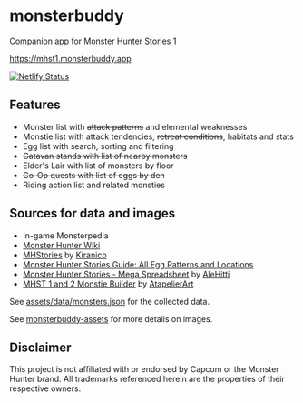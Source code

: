# monsterbuddy

Companion app for Monster Hunter Stories 1

https://mhst1.monsterbuddy.app

[![Netlify Status](https://api.netlify.com/api/v1/badges/e1181391-5730-4a96-965f-fb43ca7eb17e/deploy-status)](https://app.netlify.com/sites/monsterbuddy-mhst1/deploys)

## Features

- Monster list with ~~attack patterns~~ and elemental weaknesses
- Monstie list with attack tendencies, ~~retreat conditions~~, habitats and stats
- Egg list with search, sorting and filtering
- ~~Catavan stands with list of nearby monsters~~
- ~~Elder's Lair with list of monsters by floor~~
- ~~Co-Op quests with list of eggs by den~~
- Riding action list and related monsties

## Sources for data and images

- In-game Monsterpedia
- [Monster Hunter Wiki](https://monsterhunter.fandom.com/wiki/Monster_Hunter_Wiki)
- [MHStories](https://mhst.kiranico.com) by [Kiranico](https://twitter.com/kiranico_db)
- [Monster Hunter Stories Guide: All Egg Patterns and Locations](https://www.gameskinny.com/tips/monster-hunter-stories-guide-all-egg-patterns-and-locations/)
- [Monster Hunter Stories - Mega Spreadsheet](https://www.reddit.com/r/MonsterHunterStories/comments/1dfkkc7/monster_hunter_stories_mega_spreadsheet/) by [AleHitti](https://www.reddit.com/user/AleHitti/)
- [MHST 1 and 2 Monstie Builder](https://www.reddit.com/r/MonsterHunterStories/comments/1disa4v/mhst_1_and_2_monstie_builder/) by [AtapelierArt](https://www.reddit.com/user/AtapelierArt/)

See [assets/data/monsters.json](https://github.com/te1/monsterbuddy-mhst1/blob/main/assets/data/monsters.json) for the collected data.

See [monsterbuddy-assets](https://github.com/te1/monsterbuddy-assets) for more details on images.

## Disclaimer

This project is not affiliated with or endorsed by Capcom or the Monster Hunter brand. All trademarks referenced herein are the properties of their respective owners.
